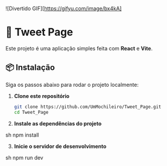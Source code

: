 
![Divertido GIF][https://gifyu.com/image/bx4kA]



# 🚀 Tweet Page

Este projeto é uma aplicação simples feita com **React** e **Vite**.

## 📦 Instalação

Siga os passos abaixo para rodar o projeto localmente:

1. **Clone este repositório**  
   ```sh
   git clone https://github.com/UmMochileiro/Tweet_Page.git
   cd Tweet_Page
2. **Instale as dependências do projeto**

sh
npm install

3. **Inicie o servidor de desenvolvimento**

sh
npm run dev
